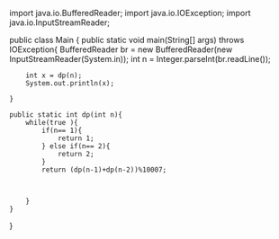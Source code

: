 import java.io.BufferedReader;
import java.io.IOException;
import java.io.InputStreamReader;

public class Main {
    public static void main(String[] args) throws IOException{
        BufferedReader br = new BufferedReader(new InputStreamReader(System.in));
        int n = Integer.parseInt(br.readLine());
        
        int x = dp(n);
        System.out.println(x);

    }

    public static int dp(int n){
        while(true ){
            if(n== 1){
                return 1;
            } else if(n== 2){
                return 2;
            }
            return (dp(n-1)+dp(n-2))%10007;

            

        }
    }
   
}
